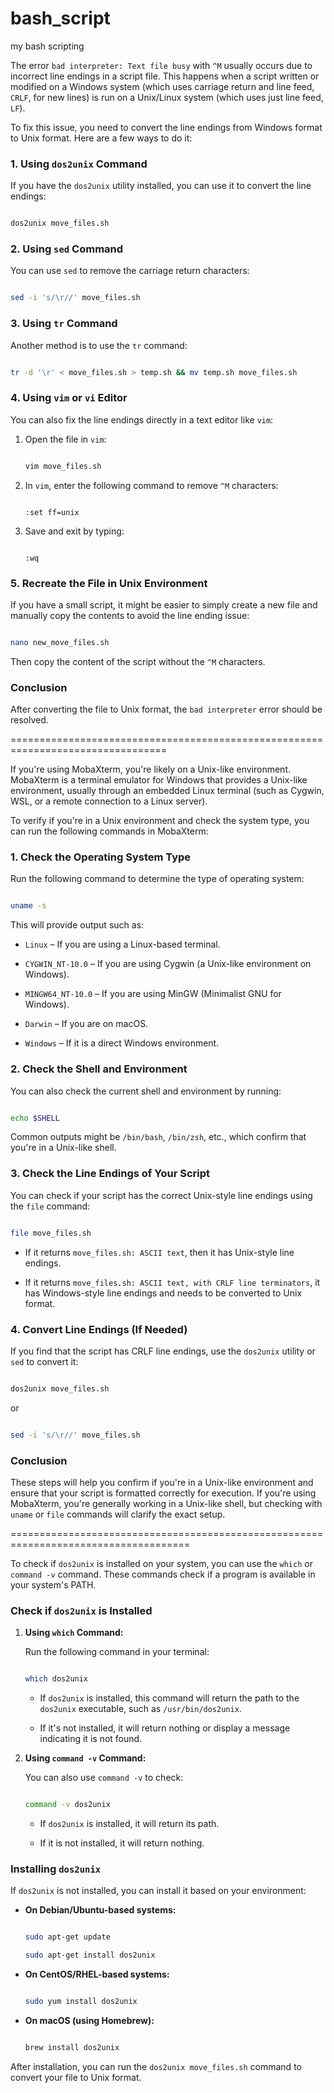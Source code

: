 # bash_script
my bash scripting

The error `bad interpreter: Text file busy` with `^M` usually occurs due to incorrect line endings in a script file. This happens when a script written or modified on a Windows system (which uses carriage return and line feed, `CRLF`, for new lines) is run on a Unix/Linux system (which uses just line feed, `LF`). 

  

To fix this issue, you need to convert the line endings from Windows format to Unix format. Here are a few ways to do it: 

  

### 1. **Using `dos2unix` Command** 

  

If you have the `dos2unix` utility installed, you can use it to convert the line endings: 

  

```bash 

dos2unix move_files.sh 

``` 

  

### 2. **Using `sed` Command** 

  

You can use `sed` to remove the carriage return characters: 

  

```bash 

sed -i 's/\r//' move_files.sh 

``` 

  

### 3. **Using `tr` Command** 

  

Another method is to use the `tr` command: 

  

```bash 

tr -d '\r' < move_files.sh > temp.sh && mv temp.sh move_files.sh 

``` 

  

### 4. **Using `vim` or `vi` Editor** 

  

You can also fix the line endings directly in a text editor like `vim`: 

  

1. Open the file in `vim`: 

  

   ```bash 

   vim move_files.sh 

   ``` 

  

2. In `vim`, enter the following command to remove `^M` characters: 

  

   ```vim 

   :set ff=unix 

   ``` 

  

3. Save and exit by typing: 

  

   ```vim 

   :wq 

   ``` 

  

### 5. **Recreate the File in Unix Environment** 

  

If you have a small script, it might be easier to simply create a new file and manually copy the contents to avoid the line ending issue: 

  

```bash 

nano new_move_files.sh 

``` 

  

Then copy the content of the script without the `^M` characters. 

  

### Conclusion 

  

After converting the file to Unix format, the `bad interpreter` error should be resolved. 

 

 

================================================================================= 

 

If you're using MobaXterm, you're likely on a Unix-like environment. MobaXterm is a terminal emulator for Windows that provides a Unix-like environment, usually through an embedded Linux terminal (such as Cygwin, WSL, or a remote connection to a Linux server). 

  

To verify if you're in a Unix environment and check the system type, you can run the following commands in MobaXterm: 

  

### 1. **Check the Operating System Type** 

  

Run the following command to determine the type of operating system: 

  

```bash 

uname -s 

``` 

  

This will provide output such as: 

- `Linux` – If you are using a Linux-based terminal. 

- `CYGWIN_NT-10.0` – If you are using Cygwin (a Unix-like environment on Windows). 

- `MINGW64_NT-10.0` – If you are using MinGW (Minimalist GNU for Windows). 

- `Darwin` – If you are on macOS. 

- `Windows` – If it is a direct Windows environment. 

  

### 2. **Check the Shell and Environment** 

  

You can also check the current shell and environment by running: 

  

```bash 

echo $SHELL 

``` 

  

Common outputs might be `/bin/bash`, `/bin/zsh`, etc., which confirm that you're in a Unix-like shell. 

  

### 3. **Check the Line Endings of Your Script** 

  

You can check if your script has the correct Unix-style line endings using the `file` command: 

  

```bash 

file move_files.sh 

``` 

  

- If it returns `move_files.sh: ASCII text`, then it has Unix-style line endings. 

- If it returns `move_files.sh: ASCII text, with CRLF line terminators`, it has Windows-style line endings and needs to be converted to Unix format. 

  

### 4. **Convert Line Endings (If Needed)** 

  

If you find that the script has CRLF line endings, use the `dos2unix` utility or `sed` to convert it: 

  

```bash 

dos2unix move_files.sh 

``` 

  

or 

  

```bash 

sed -i 's/\r//' move_files.sh 

``` 

  

### Conclusion 

  

These steps will help you confirm if you're in a Unix-like environment and ensure that your script is formatted correctly for execution. If you're using MobaXterm, you're generally working in a Unix-like shell, but checking with `uname` or `file` commands will clarify the exact setup. 

 

 

===================================================================================== 

 

To check if `dos2unix` is installed on your system, you can use the `which` or `command -v` command. These commands check if a program is available in your system's PATH. 

  

### Check if `dos2unix` is Installed 

  

1. **Using `which` Command:** 

  

   Run the following command in your terminal: 

  

   ```bash 

   which dos2unix 

   ``` 

  

   - If `dos2unix` is installed, this command will return the path to the `dos2unix` executable, such as `/usr/bin/dos2unix`. 

   - If it's not installed, it will return nothing or display a message indicating it is not found. 

  

2. **Using `command -v` Command:** 

  

   You can also use `command -v` to check: 

  

   ```bash 

   command -v dos2unix 

   ``` 

  

   - If `dos2unix` is installed, it will return its path. 

   - If it is not installed, it will return nothing. 

  

### Installing `dos2unix` 

  

If `dos2unix` is not installed, you can install it based on your environment: 

  

- **On Debian/Ubuntu-based systems:** 

  

  ```bash 

  sudo apt-get update 

  sudo apt-get install dos2unix 

  ``` 

  

- **On CentOS/RHEL-based systems:** 

  

  ```bash 

  sudo yum install dos2unix 

  ``` 

  

- **On macOS (using Homebrew):** 

  

  ```bash 

  brew install dos2unix 

  ``` 

  

After installation, you can run the `dos2unix move_files.sh` command to convert your file to Unix format. 
